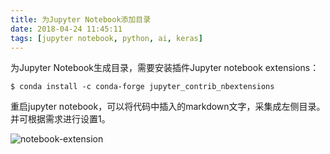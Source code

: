 ```yaml
---
title: 为Jupyter Notebook添加目录
date: 2018-04-24 11:45:11
tags: [jupyter notebook, python, ai, keras]
---
```

 为Jupyter Notebook生成目录，需要安装插件Jupyter notebook extensions：

```shell
$ conda install -c conda-forge jupyter_contrib_nbextensions
```

重启jupyter notebook，可以将代码中插入的markdown文字，采集成左侧目录。并可根据需求进行设置1。

![notebook-extension](http://obksgg9lx.bkt.clouddn.com/notebook-extension.png)